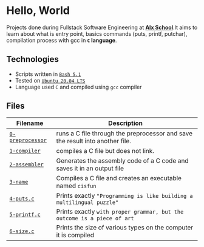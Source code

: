 # Hello, World

Projects done during Fullstack Software Engineering at [**Alx School**](https://www.alxafrica.com/).It aims to learn about what is entry point, basics commands (puts, printf, putchar), compilation process with gcc in **`C` language**.

## Technologies

-   Scripts written in [`Bash 5.1`](https://www.gnu.org/software/bash/)
-   Tested on [`Ubuntu 20.04 LTS`](https://ubuntu.com/download/desktop)
-   Language used `C` and compiled using `gcc` compiler

## Files

| Filename                           | Description                                                                   |
| ---------------------------------- | ----------------------------------------------------------------------------- |
| [`0-preprocessor`](0-preprocessor) | runs a C file through the preprocessor and save the result into another file. |
| [`1-compiler`](1-compiler)         | compiles a C file but does not link.                                          |
| [`2-assembler`](2-assembler)       | Generates the assembly code of a C code and saves it in an output file        |
| [`3-name`](3-name)                 | Compiles a C file and creates an executable named `cisfun`                    |
| [`4-puts.c`](4-puts.c)             | Prints exactly `"Programming is like building a multilingual puzzle"`         |
| [`5-printf.c`](5-printf.c)         | Prints exactly `with proper grammar, but the outcome is a piece of art`       |
| [`6-size.c`](6-size.c)             | Prints the size of various types on the computer it is compiled               |
